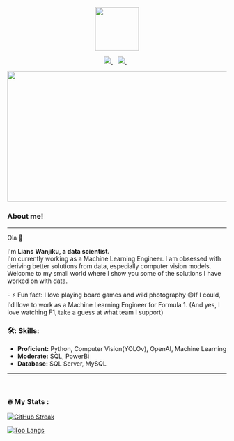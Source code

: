 <div id="header" align="center">
 <img src="https://media.giphy.com/media/bAQH7WXKqtIBrPs7sR/giphy.gif" width="100"/>
</div>

 <p align="center">
 <a href="https://twitter.com/lians___">
    <img src="https://img.shields.io/badge/Twitter-1DA1F2?style=for-the-badge&logo=twitter&logoColor=white" />
  </a>&nbsp;&nbsp;
 <a href="https://www.linkedin.com/in/lians-wanjiku-430392247/">
    <img src="https://img.shields.io/badge/linkedin-%230077B5.svg?&style=for-the-badge&logo=linkedin&logoColor=white" />
  </a>&nbsp;&nbsp;
 </p>

<div align="center">
  <img src="https://media1.giphy.com/media/wLNuW1tCKRiPmDV5Y4/giphy.gif?cid=ecf05e47od7dyactuj4ihqovl2roz30ilug6vvjag8w7sw9p&rid=giphy.gif&ct=g" width="600" height="300"/>
</div>


### About me!
---
Ola 👋
<p>I'm <b>Lians Wanjiku, a data scientist.</b>
 </br>
I'm currently working as a Machine Learning Engineer. 
 I am obsessed with deriving better solutions from data, especially computer vision models.
 Welcome to my small world where I show you some of the solutions I have worked on with data.
</p>
 - ⚡ Fun fact: I love playing board games and wild photography 😄If I could, I'd llove to work as a Machine Learning Engineer for Formula 1. (And yes, I love watching F1, take a guess at what team I support)
</br>

### 🛠️: Skills:
- **Proficient:** Python, Computer Vision(YOLOv), OpenAI, Machine Learning
- **Moderate:** SQL, PowerBi
- **Database:** SQL Server, MySQL

---
<div>
</div>


</br>

### :fire: My Stats :
[![GitHub Streak](http://github-readme-streak-stats.herokuapp.com/?user=liyanse&theme=dark&background=000000)](https://git.io/streak-stats)

[![Top Langs](https://github-readme-stats.vercel.app/api/top-langs/?username=liyanse&layout=compact&theme=vision-friendly-dark)](https://github.com/anuraghazra/github-readme-stats)

</br>
 

